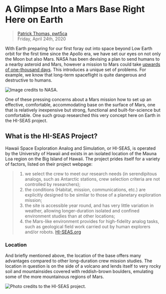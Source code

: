 # A Glimpse Into a Mars Base Right Here on Earth

> [Patrick Thomas, pwt5ca](https://github.com/patthomasrick)  
> Friday, April 24th, 2020

With Earth preparing for our first foray out into space beyond Low Earth orbit for the first time since the Apollo era, we have set our eyes on not only the Moon but also Mars. NASA has been devising a plan to send humans to a nearby asteroid and Mars, however a mission to Mars could take [upwards of one-thousand days](https://nvite.jsc.nasa.gov/presentations/b2/D1_Mars_Connolly.pdf). This introduces a unique set of problems. For example, we know that long-term spaceflight is quite dangerous and destructive to humans. 

![Image credits to NASA.](https://www.nasa.gov/sites/default/files/styles/full_width_feature/public/thumbnails/image/journey_to_mars.jpeg)

One of these pressing concerns about a Mars mission how to set up an effective, comfortable, accommodating base on the surface of Mars, one that is relatively inexpensive but strong, functional and built-for-science but comfortable. One such group researched this very concept here on Earth in the HI-SEAS project.

## What is the HI-SEAS Project?

Hawaii Space Exploration Analog and Simulation, or HI-SEAS, is operated by the University of Hawaii and exists in an isolated location of the Mauna Loa region on the Big Island of Hawaii. The project prides itself for a variety of factors, listed on their project webpage:

> 1. we select the crew to meet our research needs (in serendipitous analogs, such as Antarctic stations, crew selection criteria are not controlled by researchers);
> 2. the conditions (Habitat, mission, communications, etc.) are explicitly designed to be similar to those of a planetary exploration mission;
> 3. the site is accessible year round, and has very little variation in weather, allowing longer-duration isolated and confined environment studies than at other locations;
>4. the Mars-like environment provides for high-fidelity analog tasks, such as geological field work carried out by human explorers and/or robots.
> [HI-SEAS.org](https://hi-seas.org/)

### Location

And briefly mentioned above, the location of the base offers many advantages compared to other long-duration crew mission studies. The location in question is on the side of a volcano and lends itself to very rocky soil and mountainsides covered with reddish-brown boulders, emulating some of the more mountainous regions of Mars.

![Photo credits to the HI-SEAS project.](https://hi-seas.org/wp-content/gallery/hiseasall/DSC_0563-1.JPG)
